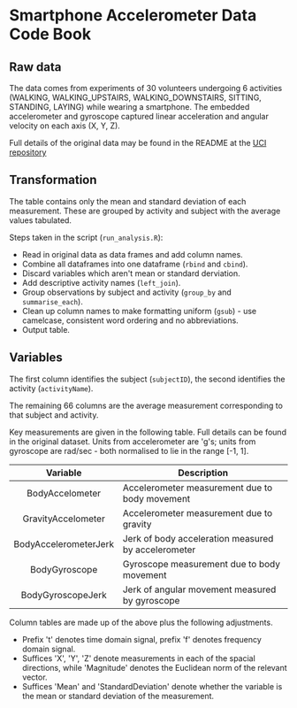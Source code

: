 # Smartphone Accelerometer Data Code Book

## Raw data
The data comes from experiments of 30 volunteers undergoing 6 activities (WALKING, WALKING_UPSTAIRS, WALKING_DOWNSTAIRS, SITTING, STANDING, LAYING) while wearing a smartphone. The embedded accelerometer and gyroscope captured linear acceleration and angular velocity on each axis (X, Y, Z).

Full details of the original data may be found in the README at the [UCI repository](http://archive.ics.uci.edu/ml/datasets/Human+Activity+Recognition+Using+Smartphones)

## Transformation
The table contains only the mean and standard deviation of each measurement. These are grouped by activity and subject with the average values tabulated.

Steps taken in the script (`run_analysis.R`):

* Read in original data as data frames and add column names.
* Combine all dataframes into one dataframe (`rbind` and `cbind`).
* Discard variables which aren't mean or standard derviation.
* Add descriptive activity names (`left_join`).
* Group observations by subject and activity (`group_by` and `summarise_each`).
* Clean up column names to make formatting uniform (`gsub`) - use camelcase, consistent word ordering and no abbreviations.
* Output table.

## Variables
The first column identifies the subject (`subjectID`), the second identifies the activity (`activityName`).

The remaining 66 columns are the average measurement corresponding to that subject and activity. 

Key measurements are given in the following table. Full details can be found in the original dataset. Units from accelerometer are 'g's; units from gyroscope are rad/sec - both normalised to lie in the range [-1, 1].

|        Variable       | Description                                         |
|:---------------------:|-----------------------------------------------------|
|    BodyAccelometer    | Accelerometer measurement due to body movement      |
|   GravityAccelometer  | Accelerometer measurement due to gravity            |
| BodyAccelerometerJerk | Jerk of body acceleration measured by accelerometer |
|     BodyGyroscope     | Gyroscope measurement due to body movement          |
|      BodyGyroscopeJerk     | Jerk of angular movement measured by gyroscope      |

Column tables are made up of the above plus the following adjustments. 

* Prefix 't' denotes time domain signal, prefix 'f' denotes frequency domain signal. 
* Suffices 'X', 'Y', 'Z' denote measurements in each of the spacial directions, while 'Magnitude' denotes the Euclidean norm of the relevant vector.
* Suffices 'Mean' and 'StandardDeviation' denote whether the variable is the mean or standard deviation of the measurement.
